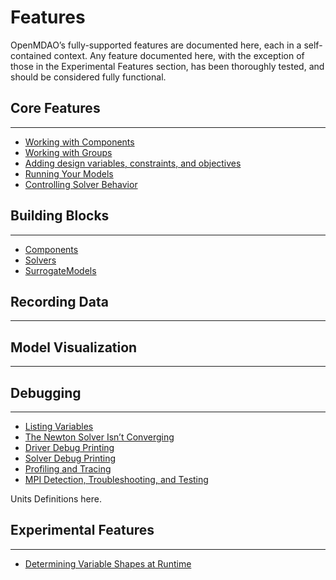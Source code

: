 # Features

OpenMDAO’s fully-supported features are documented here, each in a self-contained context. Any feature documented here, with the exception of those in the Experimental Features section, has been thoroughly tested, and should be considered fully functional.


## Core Features
---
- [Working with Components](core_features/working_with_components/main.md)
- [Working with Groups](core_features/working_with_groups/main.md)
- [Adding design variables, constraints, and objectives](core_features/adding_desvars_cons_objs/main.md)
- [Running Your Models](core_features/running_your_models/main.md)
- [Controlling Solver Behavior](core_features/controlling_solver_behavior/main.md)

## Building Blocks
---
- [Components](building_blocks/components/components.md)
- [Solvers](building_blocks/solvers/solvers.md)
- [SurrogateModels](building_blocks/surrogates/index.md)

## Recording Data
---

## Model Visualization
---

## Debugging
---
- [Listing Variables](debugging/listing_variables.ipynb)
- [The Newton Solver Isn’t Converging](debugging/newton_solver_not_converging.ipynb)
- [Driver Debug Printing](debugging/debugging_drivers.ipynb)
- [Solver Debug Printing](debugging/debugging_solvers.ipynb)
- [Profiling and Tracing](debugging/profiling/index.ipynb)
- [MPI Detection, Troubleshooting, and Testing](debugging/controlling_mpi.ipynb)

Units Definitions here.

## Experimental Features
---
- [Determining Variable Shapes at Runtime](experimental/dyn_shapes.ipynb)
